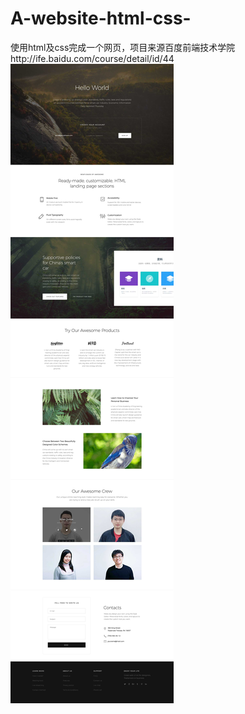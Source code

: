# A-website-html-css-
使用html及css完成一个网页，项目来源百度前端技术学院http://ife.baidu.com/course/detail/id/44
![avatar](https://github.com/Windy-Z/A-website-html-css-/blob/master/%E5%89%8D%E7%AB%AF%E5%AD%A6%E9%99%A2%E8%AE%BE%E8%AE%A1%E5%9B%BE.jpg)
